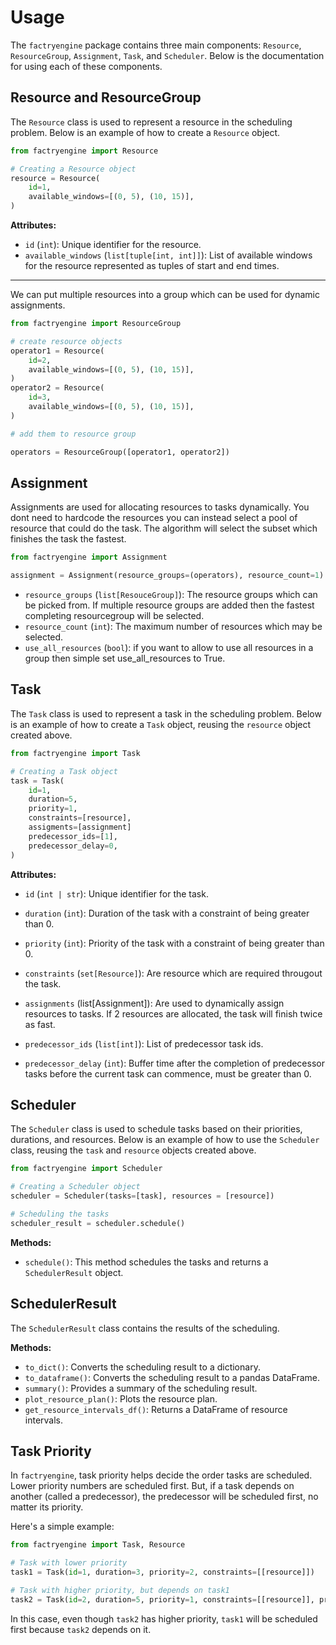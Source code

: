 # Usage

The `factryengine` package contains three main components: `Resource`, `ResourceGroup`, `Assignment`, `Task`,  and `Scheduler`. Below is the documentation for using each of these components.

## Resource and ResourceGroup

The `Resource` class is used to represent a resource in the scheduling problem. Below is an example of how to create a `Resource` object.

```python
from factryengine import Resource

# Creating a Resource object
resource = Resource(
    id=1,
    available_windows=[(0, 5), (10, 15)],
)
```

**Attributes:**

- `id` (`int`): Unique identifier for the resource.
- `available_windows` (`list[tuple[int, int]]`): List of available windows for the resource represented as tuples of start and end times.

---

We can put multiple resources into a group which can be used for dynamic assignments.

```python
from factryengine import ResourceGroup

# create resource objects
operator1 = Resource(
    id=2,
    available_windows=[(0, 5), (10, 15)],
)
operator2 = Resource(
    id=3,
    available_windows=[(0, 5), (10, 15)],
)

# add them to resource group

operators = ResourceGroup([operator1, operator2])
```

## Assignment

Assignments are used for allocating resources to tasks dynamically. You dont need to hardcode the resources you can instead select a pool of resource that could do the task. The algorithm will select the subset which finishes the task the fastest.

```python
from factryengine import Assignment

assignment = Assignment(resource_groups=(operators), resource_count=1)
```
- `resource_groups` (`list[ResouceGroup]`): The resource groups which can be picked from. If multiple resource groups are added then the fastest completing resourcegroup will be selected.
- `resource_count` (`int`): The maximum number of resources which may be selected.
- `use_all_resources` (`bool`): if you want to allow to use all resources in a group then simple set use_all_resources to True.

## Task

The `Task` class is used to represent a task in the scheduling problem. Below is an example of how to create a `Task` object, reusing the `resource` object created above.

```python
from factryengine import Task

# Creating a Task object
task = Task(
    id=1,
    duration=5,
    priority=1,
    constraints=[resource],
    assigments=[assignment]
    predecessor_ids=[1],
    predecessor_delay=0,
)
```

**Attributes:**

- `id` (`int | str`): Unique identifier for the task.
- `duration` (`int`): Duration of the task with a constraint of being greater than 0.
- `priority` (`int`): Priority of the task with a constraint of being greater than 0.
- `constraints` (`set[Resource]`): Are resource which are required througout the task.
- `assignments` (list[Assignment]): Are used to dynamically assign resources to tasks. If 2 resources are allocated, the task will finish twice as fast.

- `predecessor_ids` (`list[int]`): List of predecessor task ids.
- `predecessor_delay` (`int`): Buffer time after the completion of predecessor tasks before the current task can commence, must be greater than 0.

## Scheduler

The `Scheduler` class is used to schedule tasks based on their priorities, durations, and resources. Below is an example of how to use the `Scheduler` class, reusing the `task` and `resource` objects created above.

```python
from factryengine import Scheduler

# Creating a Scheduler object
scheduler = Scheduler(tasks=[task], resources = [resource])

# Scheduling the tasks
scheduler_result = scheduler.schedule()
```

**Methods:**

- `schedule()`: This method schedules the tasks and returns a `SchedulerResult` object.

## SchedulerResult

The `SchedulerResult` class contains the results of the scheduling.

**Methods:**

- `to_dict()`: Converts the scheduling result to a dictionary.
- `to_dataframe()`: Converts the scheduling result to a pandas DataFrame.
- `summary()`: Provides a summary of the scheduling result.
- `plot_resource_plan()`: Plots the resource plan.
- `get_resource_intervals_df()`: Returns a DataFrame of resource intervals.

## Task Priority

In `factryengine`, task priority helps decide the order tasks are scheduled. Lower priority numbers are scheduled first. But, if a task depends on another (called a predecessor), the predecessor will be scheduled first, no matter its priority.

Here's a simple example:

```python
from factryengine import Task, Resource

# Task with lower priority
task1 = Task(id=1, duration=3, priority=2, constraints=[[resource]])

# Task with higher priority, but depends on task1
task2 = Task(id=2, duration=5, priority=1, constraints=[[resource]], predecessors_ids=[1])
```

In this case, even though `task2` has higher priority, `task1` will be scheduled first because `task2` depends on it.
